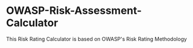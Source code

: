 # OWASP-Risk-Assessment-Calculator
This Risk Rating Calculator is based on OWASP's Risk Rating Methodology
